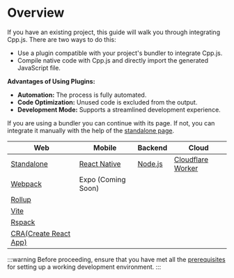 # Overview

If you have an existing project, this guide will walk you through integrating Cpp.js. There are two ways to do this:

- Use a plugin compatible with your project's bundler to integrate Cpp.js.
- Compile native code with Cpp.js and directly import the generated JavaScript file.

**Advantages of Using Plugins:**

- **Automation:** The process is fully automated.
- **Code Optimization:** Unused code is excluded from the output.
- **Development Mode:** Supports a streamlined development experience.

If you are using a bundler you can continue with its page. If not, you can integrate it manually with the help of the [standalone page](standalone).

| Web                      | Mobile                       | Backend           | Cloud                                  |
| ------------------------ | ---------------------------- | ----------------- | -------------------------------------- |
| [Standalone](standalone) | [React Native](react-native) | [Node.js](nodejs) | [Cloudflare Worker](cloudflare-worker) |
| [Webpack](webpack)       | Expo (Coming Soon)           |                   |                                        |
| [Rollup](rollup)         |                              |                   |                                        |
| [Vite](vite)             |                              |                   |                                        |
| [Rspack](rspack)         |
| [CRA(Create React App)](create-react-app)         |
:::warning
Before proceeding, ensure that you have met all the [prerequisites](/docs/Getting%20Started/prerequisites) for setting up a working development environment.
:::

